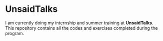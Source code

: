 # UnsaidTalks
I am currently doing my internship and summer training at **UnsaidTalks**.  
This repository contains all the codes and exercises completed during the program.
